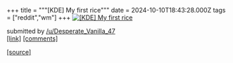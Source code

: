 +++
title = """[KDE] My first rice"""
date = 2024-10-10T18:43:28.000Z
tags = ["reddit","wm"]
+++
[![[KDE] My first rice](https://b.thumbs.redditmedia.com/zdZLk99O-H8DV-ITrvuNn4MGBZD8zAYEpbtDdaQlAXU.jpg "[KDE] My first rice")](https://www.reddit.com/r/unixporn/comments/1g0py1n/kde_my_first_rice/)

submitted by [/u/Desperate\_Vanilla\_47](https://www.reddit.com/user/Desperate_Vanilla_47)  
[\[link\]](https://www.reddit.com/gallery/1g0py1n) [\[comments\]](https://www.reddit.com/r/unixporn/comments/1g0py1n/kde_my_first_rice/)

[[source]](https://www.reddit.com/r/unixporn/comments/1g0py1n/kde_my_first_rice/)
